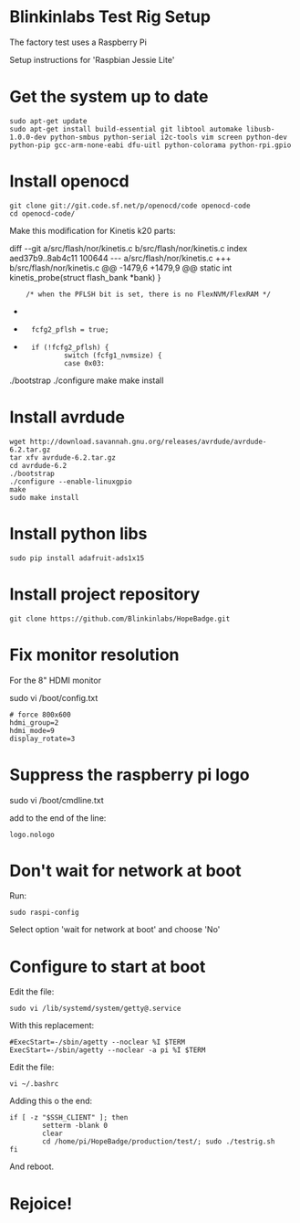 # Blinkinlabs Test Rig Setup

The factory test uses a Raspberry Pi 

Setup instructions for 'Raspbian Jessie Lite'

# Get the system up to date

	sudo apt-get update
	sudo apt-get install build-essential git libtool automake libusb-1.0.0-dev python-smbus python-serial i2c-tools vim screen python-dev python-pip gcc-arm-none-eabi dfu-uitl python-colorama python-rpi.gpio


# Install openocd

	git clone git://git.code.sf.net/p/openocd/code openocd-code
	cd openocd-code/

Make this modification for Kinetis k20 parts:

diff --git a/src/flash/nor/kinetis.c b/src/flash/nor/kinetis.c
index aed37b9..8ab4c11 100644
--- a/src/flash/nor/kinetis.c
+++ b/src/flash/nor/kinetis.c
@@ -1479,6 +1479,9 @@ static int kinetis_probe(struct flash_bank *bank)
        }
 
        /* when the PFLSH bit is set, there is no FlexNVM/FlexRAM */
+
+       fcfg2_pflsh = true;
+
        if (!fcfg2_pflsh) {
                switch (fcfg1_nvmsize) {
                case 0x03:
                

./bootstrap
./configure
make
make install

# Install avrdude

	wget http://download.savannah.gnu.org/releases/avrdude/avrdude-6.2.tar.gz
	tar xfv avrdude-6.2.tar.gz
	cd avrdude-6.2
	./bootstrap
	./configure --enable-linuxgpio
	make
	sudo make install


# Install python libs

	sudo pip install adafruit-ads1x15

# Install project repository

	git clone https://github.com/Blinkinlabs/HopeBadge.git


# Fix monitor resolution

For the 8" HDMI monitor

sudo vi /boot/config.txt

	# force 800x600
	hdmi_group=2
	hdmi_mode=9
	display_rotate=3

# Suppress the raspberry pi logo

sudo vi /boot/cmdline.txt

add to the end of the line:

	logo.nologo

# Don't wait for network at boot

Run:

	sudo raspi-config

Select option 'wait for network at boot' and choose 'No'


# Configure to start at boot

Edit the file:

	sudo vi /lib/systemd/system/getty@.service

With this replacement:

	#ExecStart=-/sbin/agetty --noclear %I $TERM
	ExecStart=-/sbin/agetty --noclear -a pi %I $TERM

Edit the file:

	vi ~/.bashrc

Adding this o the end:

	if [ -z "$SSH_CLIENT" ]; then
        	setterm -blank 0
	        clear
        	cd /home/pi/HopeBadge/production/test/; sudo ./testrig.sh
	fi

And reboot.

# Rejoice!

